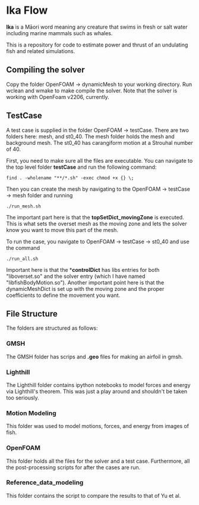 # Ika Flow

**Ika** is a Māori word meaning any creature that swims in fresh or salt water including marine mammals such as whales.

This is a repository for code to estimate power and thrust of an undulating fish and related simulations.

## Compiling the solver

Copy the folder OpenFOAM -> dynamicMesh to your working directory. Run wclean and wmake to make compile the solver. Note that the solver is working with OpenFoam v2206, currently.

## TestCase

A test case is supplied in the folder OpenFOAM -> testCase. There are two folders here: mesh, and st0_40. The mesh folder holds the mesh and background mesh. The st0_40 has carangiform motion at a Strouhal number of 40.

First, you need to make sure all the files are executable. You can navigate to the top level folder **testCase** and run the following command:

```console
find . -wholename "**/*.sh" -exec chmod +x {} \;
```

Then you can create the mesh by navigating to the OpenFOAM -> testCase -> mesh folder and running

```console
./run_mesh.sh
```

The important part here is that the **topSetDict_movingZone** is executed. This is what sets the overset mesh as the moving zone and lets the solver know you want to move this part of the mesh.

To run the case, you navigate to OpenFOAM -> testCase -> st0_40 and use the command

```console
./run_all.sh
```

Important here is that the ***controlDict** has libs entries for both "liboverset.so" and the solver entry (which I have named "libfishBodyMotion.so"). Another important point here is that the dynamicMeshDict is set up with the moving zone and the proper coefficients to define the movement you want.

## File Structure

The folders are structured as follows:

### GMSH

The GMSH folder has scrips and **.geo** files for making an airfoil in gmsh.

### Lighthill

The Lighthill folder contains ipython notebooks to model forces and energy via Lighthill's theorem. This was just a play around and shouldn't be taken too seriously.

### Motion Modeling

This folder was used to model motions, forces, and energy from images of fish.

### OpenFOAM

This folder holds all the files for the solver and a test case. Furthermore, all the post-processing scripts for after the cases are run.

### Reference_data_modeling

This folder contains the script to compare the results to that of Yu et al.